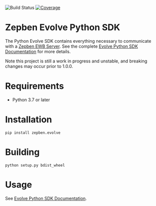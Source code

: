 ![Build Status](https://img.shields.io/github/workflow/status/zepben/evolve-sdk-python/Deploy%20snapshot%20to%20Pypi)
[![Coverage](https://coveralls.io/repos/github/zepben/evolve-sdk-python/badge.svg)](https://coveralls.io/github/zepben/evolve-sdk-python)

# Zepben Evolve Python SDK #
The Python Evolve SDK contains everything necessary to communicate with a [Zepben EWB Server](https://github.com/zepben/energy-workbench-server). See the complete [Evolve Python SDK Documentation](https://zepben.github.io/evolve/docs/python-sdk/) for more details.

Note this project is still a work in progress and unstable, and breaking changes may occur prior to 1.0.0. 

# Requirements #

- Python 3.7 or later

# Installation #

```
pip install zepben.evolve
```

# Building #

```
python setup.py bdist_wheel
```
    
# Usage #

See [Evolve Python SDK Documentation](https://zepben.github.io/evolve/docs/python-sdk/).